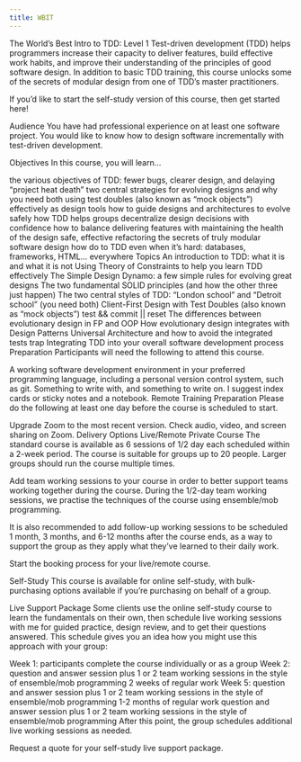```yaml
---
title: WBIT
---
```


The World’s Best Intro to TDD: Level 1
Test-driven development (TDD) helps programmers increase their capacity to deliver features, build effective work habits, and improve their understanding of the principles of good software design. In addition to basic TDD training, this course unlocks some of the secrets of modular design from one of TDD’s master practitioners.

If you’d like to start the self-study version of this course, then get started here!

Audience
You have had professional experience on at least one software project. You would like to know how to design software incrementally with test-driven development.

Objectives
In this course, you will learn…

the various objectives of TDD: fewer bugs, clearer design, and delaying “project heat death”
two central strategies for evolving designs and why you need both
using test doubles (also known as “mock objects”) effectively as design tools
how to guide designs and architectures to evolve safely
how TDD helps groups decentralize design decisions with confidence
how to balance delivering features with maintaining the health of the design
safe, effective refactoring
the secrets of truly modular software design
how do to TDD even when it’s hard: databases, frameworks, HTML… everywhere
Topics
An introduction to TDD: what it is and what it is not
Using Theory of Constraints to help you learn TDD effectively
The Simple Design Dynamo: a few simple rules for evolving great designs
The two fundamental SOLID principles (and how the other three just happen)
The two central styles of TDD: “London school” and “Detroit school” (you need both)
Client-First Design with Test Doubles (also known as “mock objects”)
test && commit || reset
The differences between evolutionary design in FP and OOP
How evolutionary design integrates with Design Patterns
Universal Architecture and how to avoid the integrated tests trap
Integrating TDD into your overall software development process
Preparation
Participants will need the following to attend this course.

A working software development environment in your preferred programming language, including a personal version control system, such as git.
Something to write with, and something to write on. I suggest index cards or sticky notes and a notebook.
Remote Training Preparation
Please do the following at least one day before the course is scheduled to start.

Upgrade Zoom to the most recent version.
Check audio, video, and screen sharing on Zoom.
Delivery Options
Live/Remote Private Course
The standard course is available as 6 sessions of 1/2 day each scheduled within a 2-week period. The course is suitable for groups up to 20 people. Larger groups should run the course multiple times.

Add team working sessions to your course in order to better support teams working together during the course. During the 1/2-day team working sessions, we practise the techniques of the course using ensemble/mob programming.

It is also recommended to add follow-up working sessions to be scheduled 1 month, 3 months, and 6-12 months after the course ends, as a way to support the group as they apply what they’ve learned to their daily work.

Start the booking process for your live/remote course.

Self-Study
This course is available for online self-study, with bulk-purchasing options available if you’re purchasing on behalf of a group.

Live Support Package
Some clients use the online self-study course to learn the fundamentals on their own, then schedule live working sessions with me for guided practice, design review, and to get their questions answered. This schedule gives you an idea how you might use this approach with your group:

Week 1: participants complete the course individually or as a group
Week 2: question and answer session plus 1 or 2 team working sessions in the style of ensemble/mob programming
2 weeks of regular work
Week 5: question and answer session plus 1 or 2 team working sessions in the style of ensemble/mob programming
1-2 months of regular work
question and answer session plus 1 or 2 team working sessions in the style of ensemble/mob programming
After this point, the group schedules additional live working sessions as needed.

Request a quote for your self-study live support package.
